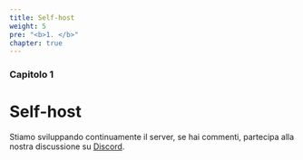 ```yaml
---
title: Self-host
weight: 5
pre: "<b>1. </b>"
chapter: true
---
```


### Capitolo 1

# Self-host

Stiamo sviluppando continuamente il server, se hai commenti, partecipa alla nostra discussione su [Discord](https://discord.com/invite/nDceKgxnkV).